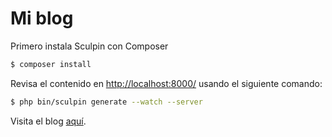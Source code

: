 # Mi blog

Primero instala Sculpin con Composer

```bash
$ composer install
```

Revisa el contenido en [http://localhost:8000/][2] usando el siguiente comando:

```bash
$ php bin/sculpin generate --watch --server
```

Visita el blog [aquí][3].

[1]: https://sculpin.io
[2]: http://localhost:8000/
[3]: http://www.montealegreluis.com
